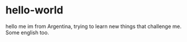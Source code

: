 # hello-world
hello me
im from Argentina, trying to learn new things that challenge me. Some english too.
